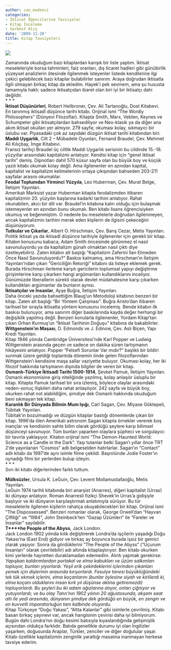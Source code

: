 ```yaml
---
author: can_madenci
categories:
- İktisat Öğencilerine Tavsiyeler
- Kitap İnceleme
- Serbest Atış
date: '2009-11-28'
title: Kitap Tavsiyeleri
---
```


![](http://headrush.typepad.com/photos/uncategorized/books.jpg)

Zamanında okuduğum bazı kitaplardan karışık bir liste yaptım. İktisat meseleleriyle borsa tahminleri, faiz oranları, dış ticaret hadleri gibi günübirlik yüzeysel analizlerin ötesinde ilgilenmek isteyenler listede kendilerine ilgi çekici gelebilecek bazı kitaplar bulabilirler sanırım. Araya doğrudan iktisatla ilgili olmayan birkaç kitap da ekledim. Hayek’i pek sevmem, ama şu hususta tamamıyla haklı: sadece iktisatçıdan ibaret olan biri iyi bir iktisatçı dahi değildir.  
\* \* \*  
**İktisat Düşünürleri**, Robert Heilbroner, Çev. Ali Tartanoğlu, Dost Kitabevi.  
En tanınmış iktisadî düşünce tarihi kitabı. Orijinal ismi “The Wordly Philosophers” (Dünyevi Filozoflar). Kitapta Smith, Marx, Veblen, Keynes ve Schumpeter gibi iktisatçılardan bahsediliyor ve Neo-klasik ya da diğer ana akım iktisat okulları yer almıyor. 279 sayfa; okuması kolay, sıkmayıcı bir üslubu var. Piyasadaki çok az sayıdaki düzgün iktisat tarihi kitabından biri.  
**Maddi Uygarlık**, Cilt 2 – Mübadele Oyunları, Fernand Braudel, Çev. Mehmet Ali Kılıçbay, İmge Kitabevi.  
Fransız tarihçi Braudel üç ciltlik Maddi Uygarlık serisinin bu cildinde 15.-18. yüzyıllar arasındaki kapitalizmi anlatıyor. Kendisi kitap için “genel iktisat tarihi” demiş. Dipnotları dahil 570 küsur sayfa olan bu büyük boy ve küçük yazılı kitabı okumak kolay değil. Ama ilgilenenler en azından kapital, kapitalist ve kapitalizm kelimelerinin ortaya çıkışından bahseden 203-211 sayfalar arasını okumalılar.  
**Feodal Toplumdan Yirminci Yüzyıla**, Leo Huberman, Çev. Murat Belge, İletişim Yayınları.  
Amerikalı Marksist yazar Huberman kitapta feodalizmden itibaren kapitalizmin 20. yüzyılın başlarına kadarki tarihini anlatıyor. Rahat okunabilen, akıcı bir dili var. Braudel’in kitabına kalın olduğu için bulaşmak istemeyenler en azından bunu okumalı. Ben kitabı lisans öğrencisiyken okumuş ve beğenmiştim. O nedenle bu meselelerle doğrudan ilgilenmeyen, ancak kapitalizmin tarihini merak eden kişilerin de ilgisini çekeceğini düşünüyorum.  
**Tutkular ve Çıkarlar**, Albert O. Hirschman, Çev. Barış Cezar, Metis Yayınları.  
Politik iktisat ya da iktisadî düşünce tarihiyle ilgilenenler için gerekli bir kitap. Kitabın konusunu kabaca, Adam Smith öncesinde görünmez el nasıl savunuluyordu ya da kapitalizm günah olmaktan nasıl çıktı diye özetleyebiliriz. Zaten kitabın alt başlığı “Kapitalizm Zaferini İlan Etmeden Önce Nasıl Savunuluyordu?” Baskısı kalmamış, ama Hirschman’ın İletişim Yayınları’ndan çıkan “Gericiliğin Retoriği” kitabını da listeye eklemek gerek. Burada Hirschman ilerleme karşıtı gericilerin toplumsal yapıyı değiştirme girişimlerine karşı çıkarken hangi argümanları kullandıklarını inceliyor. Günümüzde liberallerin sürekli olarak devlet müdahalesine karşı çıkarken kullandıkları argümanlar da bunların aynısı.  
**İktisatçılar ve İnsanlar**, Ayşe Buğra, İletişim Yayınları.  
Daha önceki yazıda bahsettiğim Blaug’un Metodoloji kitabının benzeri bir kitap. Zaten alt başlığı “Bir Yöntem Çalışması”. Buğra Aristo’dan itibaren tarihsel bir sırayla iktisatta yöntem konusunu incelemiş. Bende kitabın ilk baskısı bulunuyor, ama sanırım diğer baskılarında kayda değer herhangi bir değişiklik yapılmış değil. Benzeri konularla ilgilenenler, Yordam Kitap’tan çıkan Orhan Kurmuş’un “İktisat Tarihinin Doğuşu” kitabına da bakabilirler.  
**Wittgenstein’ın Maşası**, D. Edmonds ve J. Edinow, Çev. Aslı Biçen, Yapı Kredi Yayınları.  
Kitap 1946 yılında Cambridge Üniversitesi’nde Karl Popper ve Ludwig Wittgenstein arasında geçen ve sadece on dakika süren tartışmanın hikâyesini anlatıyor. Popper “Felsefi Sorunlar Var mıdır?” başlıklı bir bildiri sunmak üzere geldiği toplantıda dönemin önde gelen filozoflarından Wittgenstein’ı kendisine maşa sallar vaziyette buluyor. Okuması kolay, her iki filozof hakkında tartışmanın dışında bilgiler de veren bir kitap.  
**Osmanlı-Türkiye İktisadî Tarihi 1500-1914**, Şevket Pamuk, İletişim Yayınları.  
Osmanlı ekonomisine giriş niteliğinde yazılmış, kolay anlaşılır üsluplu bir kitap. Kitapta Pamuk tarihsel bir sıra izlemiş, böylece olaylar arasındaki neden-sonuç ilişkileri daha rahat anlaşılıyor. 242 sayfa ve büyük boy, okurken rahat not alabildiğim, şimdiye dek Osmanlı hakkında okuduğum beni sıkmayan tek kitap.  
**Karanlık Bir Dünyada Bilimin Mum Işığı**, Carl Sagan, Çev. Miyase Göktepeli, Tübitak Yayınları.  
Tübitak’ın bozulmadığı ve düzgün kitaplar bastığı dönemlerde çıkan bir kitap. 1996’da ölen Amerikalı astronom Sagan kitapta örnekler vererek boş inançlar ve kendisinin sahte bilim olarak gördüğü şeylere karşı bilimsel düşünceyi savunuyor. Tüm bunları yaparken olaylara şüpheci ve sorgulayıcı bir tavırla yaklaşıyor. Kitabın orijinal ismi “The Demon-Haunted World: Science as a Candle in the Dark”. Yaşı tutanlar belki Sagan’ı yıllar önce TRT 2’de yayınlanan “Cosmos” adlı belgeselden hatırlarlar. Sagan’ın “Contact” adlı kitabı da 1997’de aynı isimle filme çekildi. Başrolünde Jodie Foster’ın oynadığı filmi bir yerlerden bulup izleyin.  
\* \* \*  
Son iki kitabı diğerlerinden farklı tuttum.  
   
**Mülksüzler**, Ursula K. LeGuin, Çev. Levent Mollamustafaoğlu, Metis Yayınları.  
LeGuin 1974 tarihli kitabında biri anarşist (Anarres), diğeri kapitalist (Urras) iki dünyayı anlatıyor. Roman Anarresli fizikçi Shevek’in Urras’a gidişiyle başlıyor ve iki dünyanın karşılaştırmalı anlatımıyla sürüyor. Bu tür meselelerle ilgilenen kişilerin rahatça okuyabilecekleri bir kitap. Orijinal ismi “The Dispossessed”. Benzeri romanlar olarak, George Orwell’dan “Hayvan Çiftliği” ve “1984”, John Steinbeck’ten “Gazap Üzümleri” ile “Fareler ve İnsanlar” sayılabilir.  
**T****he People of the Abyss**, Jack London.  
Jack London 1902 yılında kılık değiştirerek Londra’da işçilerin yaşadığı Doğu Yakası’na (East End) gidiyor ve birkaç ay boyunca burada işsiz bir gemici olarak yaşıyor. Sonra da gördüklerini “The People of the Abyss” (“Uçurum İnsanları” olarak çevrilebilir) adı altında kitaplaştırıyor. Ben kitabı okurken kimi yerlerde hayretten duraklamadan edemedim. Alıntı yapmak gerekirse:  
*Yapışkan kaldırımlardan portakal ve elma kabukları ve üzüm salkımları topluyor, bunları yiyorlardı. Yeşil erik çekirdeklerini içlerinden çıkanları yemek için dişlerinin arasında kırıyorlardı. Fasulye tanesi büyüklüğündeki tek tük ekmek içlerini, elma koçanlarını (bunlar öylesine siyah ve kirlilerdi ki, elma koçanı olduklarını insan kırk yıl düşünse aklına getiremezdi) topluyorlardı. Bu şeyleri bu iki adam ağızlarına atıyor, onları çiğniyor ve yutuyorlardı; ve bu olay Tanrı’nın 1902 yılının 20 ağustosunda, akşam saat altı ile yedi arasında, dünyanın şimdiye dek gördüğü en büyük, en zengin ve en kuvvetli imparatorluğun tam kalbinde oluyordu.*  
Kitap Türkçeye “Doğu Yakası”, “Altta Kalanlar” gibi isimlerle çevrilmiş. Kitabı basan birkaç yayınevi var, ancak hangisinin çevirisi daha iyi bilmiyorum. Bugün dahi Londra’nın doğu kesimi batısıyla kıyaslandığında gelişmişlik açısından oldukça farklıdır. Batıda genellikle durumu iyi olan İngilizler yaşarken, doğusunda Araplar, Türkler, zenciler ve diğer doğulular yaşar. Kitabı özellikle kapitalizmin zenginlik yarattığı masalına inanmayan herkese tavsiye ederim.